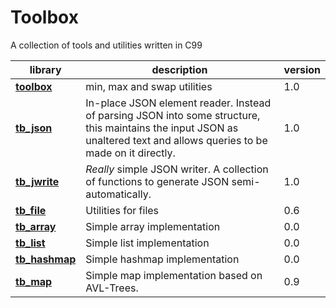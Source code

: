 # Toolbox

A collection of tools and utilities written in C99

| library | description | version
|---------|-------------|---------------
**[toolbox](toolbox.h)** | min, max and swap utilities | 1.0
**[tb_json](tb_json.h)** | In-place JSON element reader. Instead of parsing JSON into some structure, this maintains the input JSON as unaltered text and allows queries to be made on it directly. | 1.0
**[tb_jwrite](tb_jwrite.h)** | *Really* simple JSON writer. A collection of functions to generate JSON semi-automatically. | 1.0
**[tb_file](tb_file.h)** | Utilities for files | 0.6
**[tb_array](tb_array.h)** | Simple array implementation | 0.0 
**[tb_list](tb_list.h)** | Simple list implementation | 0.0 
**[tb_hashmap](tb_hashmap.h)** | Simple hashmap implementation | 0.0 
**[tb_map](tb_map.h)** | Simple map implementation based on AVL-Trees. | 0.9 
